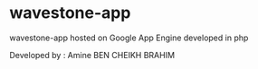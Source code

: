 wavestone-app
================================

wavestone-app hosted on Google App Engine developed in php

Developed by : Amine BEN CHEIKH BRAHIM
